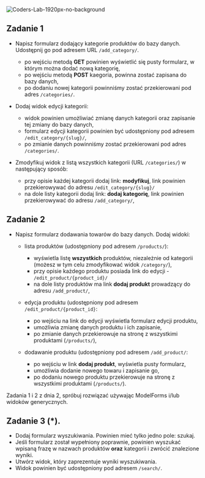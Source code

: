![Coders-Lab-1920px-no-background](https://user-images.githubusercontent.com/152855/73064373-5ed69780-3ea1-11ea-8a71-3d370a5e7dd8.png)


## Zadanie 1

* Napisz formularz dodający kategorie produktów do bazy danych. Udostępnij go pod adresem URL `/add_category/`. 
    * po wejściu metodą **GET** powinien wyświetlić się pusty formularz, w którym można dodać nową kategorię,
    * po wejściu metodą **POST** kaegoria, powinna zostać zapisana do bazy danych, 
    * po dodaniu nowej kategorii powinniśmy zostać przekierowani pod adres `/categories/`.
    
* Dodaj widok edycji kategorii: 
    * widok powinien umożliwiać zmianę danych kategorii oraz zapisanie tej zmiany do bazy danych, 
    * formularz edycji kategorii powinien być udostępniony pod adresem `/edit_category/{slug}/`,
    * po zmianie danych powinniśmy zostać przekierowani pod adres `/categories/`.

* Zmodyfikuj widok z listą wszystkich kategorii (URL `/categories/`) w następujący sposób:
    * przy opisie każdej kategorii dodaj link: **modyfikuj**, 
    link powinien przekierowywać do adresu `/edit_category/{slug}/`
    * na dole listy kategorii dodaj link: **dodaj kategorię**,
    link powinien przekierowywać do adresu `/add_category/`,

## Zadanie 2

* Napisz formularz dodawania towarów do bazy danych. Dodaj widoki:

    * lista produktów (udostępniony pod adresem `/products/`):
        * wyświetla listę **wszystkich** produktów, niezależnie od kategorii
        (możesz w tym celu zmodyfikować widok `/category/`),
        * przy opisie każdego produktu posiada link do edycji - `/edit_product/{product_id}/`
        * na dole listy produktów ma link **dodaj produkt** prowadzący do adresu `/add_product/`,

    * edycja produktu (udostępniony pod adresem `/edit_product/{product_id}`:
        * po wejściu na link do edycji wyświetla formularz edycji produktu,
        * umożliwia zmianę danych produktu i ich zapisanie,
        * po zmianie danych przekierowuje na stronę z wszystkimi produktami (`/products/`),

    * dodawanie produktu (udostępniony pod adresem `/add_product/`:
        * po wejściu w link **dodaj produkt**, wyświetla pusty formularz,
        * umożliwia dodanie nowego towaru i zapisanie go,
        * po dodaniu nowego produktu przekierowuje na stronę z wszystkimi produktami (`/products/`).

Zadania 1 i 2 z dnia 2, spróbuj rozwiązać używając ModelForms i/lub widoków generycznych.

## Zadanie 3 (*).

* Dodaj formularz wyszukiwania. Powinien mieć tylko jedno pole: szukaj.
* Jeśli formularz został wypełniony poprawnie, powinien wyszukać wpisaną frazę w nazwach produktów **oraz** kategorii 
i zwrócić znalezione wyniki. 
* Utwórz widok, który zaprezentuje wyniki wyszukiwania. 
* Widok powinien być udostępniony pod adresem `/search/`.
